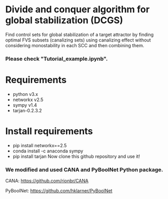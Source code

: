 # Divide and conquer algorithm for global stabilization (DCGS)
Find control sets for global stabilization of a target attractor by finding optimal FVS subsets (canalizing sets) using canalizing effect without considering monostability in each SCC and then combining them.
### Please check "Tutorial_example.ipynb".

# Requirements
- python v3.x
- networkx v2.5
- sympy v1.4
- tarjan-0.2.3.2

# Install requirements
- pip install networkx==2.5
- conda install -c anaconda sympy
- pip install tarjan
Now clone this github repository and use it!

### We modified and used CANA and PyBoolNet Python package. 

CANA: https://github.com/rionbr/CANA

PyBoolNet: https://github.com/hklarner/PyBoolNet
